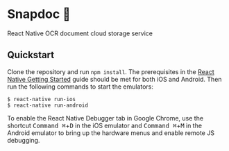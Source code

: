 Snapdoc :open_file_folder:
==========================

React Native OCR document cloud storage service

## Quickstart

Clone the repository and run `npm install`. The prerequisites in the [React Native Getting Started](http://facebook.github.io/react-native/releases/0.23/docs/getting-started.html#content) guide should be met for both iOS and Android. Then run the following commands to start the emulators:

```
$ react-native run-ios
$ react-native run-android
```

To enable the React Native Debugger tab in Google Chrome, use the shortcut <kbd>Command ⌘</kbd>+<kbd>D</kbd> in the iOS emulator and <kbd>Command ⌘</kbd>+<kbd>M</kbd> in the Android emulator to bring up the hardware menus and enable remote JS debugging.
